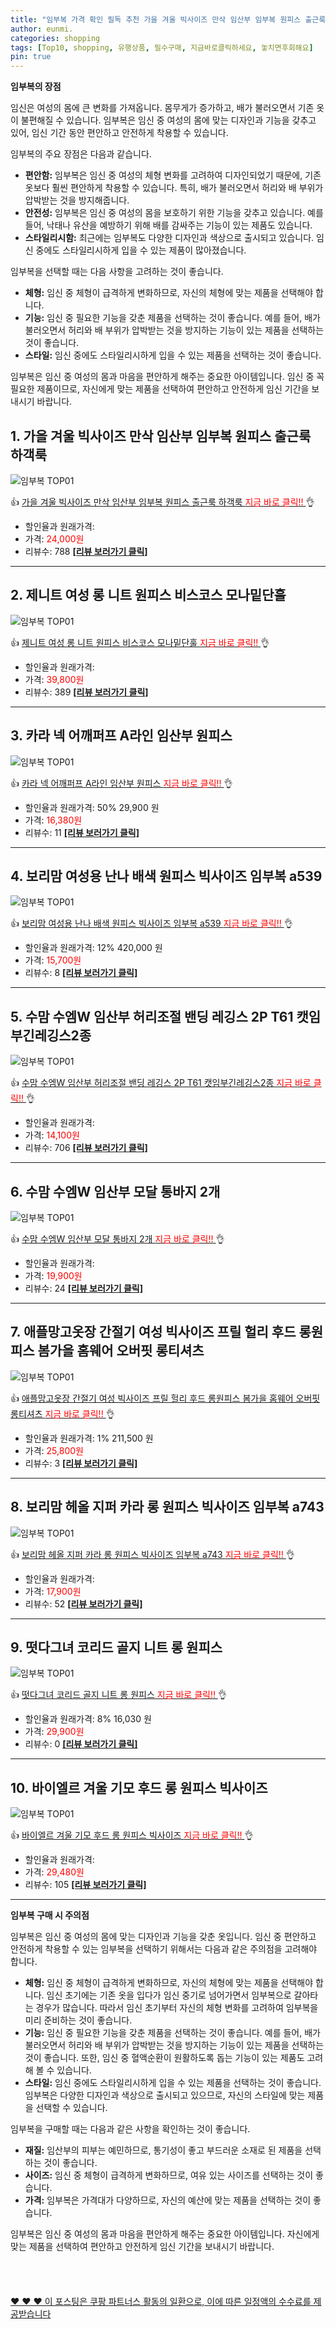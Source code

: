 ```yaml
---
title: "임부복 가격 확인 필독 추천 가을 겨울 빅사이즈 만삭 임산부 임부복 원피스 출근룩 하객룩 비교 장점 구매가이드"
author: eunmi.
categories: shopping
tags: [Top10, shopping, 유행상품, 필수구매, 지금바로클릭하세요, 놓치면후회해요]
pin: true
---
```

**임부복의 장점**

임신은 여성의 몸에 큰 변화를 가져옵니다. 몸무게가 증가하고, 배가 불러오면서 기존 옷이 불편해질 수 있습니다. 임부복은 임신 중 여성의 몸에 맞는 디자인과 기능을 갖추고 있어, 임신 기간 동안 편안하고 안전하게 착용할 수 있습니다.

임부복의 주요 장점은 다음과 같습니다.

* **편안함:** 임부복은 임신 중 여성의 체형 변화를 고려하여 디자인되었기 때문에, 기존 옷보다 훨씬 편안하게 착용할 수 있습니다. 특히, 배가 불러오면서 허리와 배 부위가 압박받는 것을 방지해줍니다.
* **안전성:** 임부복은 임신 중 여성의 몸을 보호하기 위한 기능을 갖추고 있습니다. 예를 들어, 낙태나 유산을 예방하기 위해 배를 감싸주는 기능이 있는 제품도 있습니다.
* **스타일리시함:** 최근에는 임부복도 다양한 디자인과 색상으로 출시되고 있습니다. 임신 중에도 스타일리시하게 입을 수 있는 제품이 많아졌습니다.

임부복을 선택할 때는 다음 사항을 고려하는 것이 좋습니다.

* **체형:** 임신 중 체형이 급격하게 변화하므로, 자신의 체형에 맞는 제품을 선택해야 합니다.
* **기능:** 임신 중 필요한 기능을 갖춘 제품을 선택하는 것이 좋습니다. 예를 들어, 배가 불러오면서 허리와 배 부위가 압박받는 것을 방지하는 기능이 있는 제품을 선택하는 것이 좋습니다.
* **스타일:** 임신 중에도 스타일리시하게 입을 수 있는 제품을 선택하는 것이 좋습니다.

임부복은 임신 중 여성의 몸과 마음을 편안하게 해주는 중요한 아이템입니다. 임신 중 꼭 필요한 제품이므로, 자신에게 맞는 제품을 선택하여 편안하고 안전하게 임신 기간을 보내시기 바랍니다.

   

## 1. 가을 겨울 빅사이즈 만삭 임산부 임부복 원피스 출근룩 하객룩

![임부복 TOP01](https://thumbnail7.coupangcdn.com/thumbnails/remote/230x230ex/image/vendor_inventory/816a/5e4029de11f0fdf1f9e8dce36d2163f56a3dc446432fb08b2290b2f84171.jpg)


👍 [가을 겨울 빅사이즈 만삭 임산부 임부복 원피스 출근룩 하객룩 <font color=red> 지금 바로 클릭!! </font> ](https://link.coupang.com/re/AFFSDP?lptag=AF3617701&subid=GithubCoopas&pageKey=7639713741&traceid=V0-153&itemId=20295586865&vendorItemId=87381712705) 👌 


- 할인율과 원래가격: 
- 가격: <span style='color:red'>24,000원</span>
- 리뷰수: 788  [**[리뷰 보러가기 클릭]**](https://link.coupang.com/re/AFFSDP?lptag=AF3617701&subid=GithubCoopas&pageKey=7639713741&traceid=V0-153&itemId=20295586865&vendorItemId=87381712705)

---


   

## 2. 제니트 여성 롱 니트 원피스 비스코스 모나밑단훌

![임부복 TOP01](https://thumbnail9.coupangcdn.com/thumbnails/remote/230x230ex/image/vendor_inventory/614e/8e9706a2c2aa2b9fa4d6e2789736b839076e668d7cb5c7db2d6d8c960dff.jpg)


👍 [제니트 여성 롱 니트 원피스 비스코스 모나밑단훌 <font color=red> 지금 바로 클릭!! </font> ](https://link.coupang.com/re/AFFSDP?lptag=AF3617701&subid=GithubCoopas&pageKey=5155418438&traceid=V0-153&itemId=7091282480&vendorItemId=79347170067) 👌 


- 할인율과 원래가격: 
- 가격: <span style='color:red'>39,800원</span>
- 리뷰수: 389  [**[리뷰 보러가기 클릭]**](https://link.coupang.com/re/AFFSDP?lptag=AF3617701&subid=GithubCoopas&pageKey=5155418438&traceid=V0-153&itemId=7091282480&vendorItemId=79347170067)

---


   

## 3. 카라 넥 어깨퍼프 A라인 임산부 원피스

![임부복 TOP01](https://thumbnail6.coupangcdn.com/thumbnails/remote/230x230ex/image/rs_quotation_api/pczfedza/0d00133b19574356a8ad05bac7e9b9b9.jpg)


👍 [카라 넥 어깨퍼프 A라인 임산부 원피스 <font color=red> 지금 바로 클릭!! </font> ](https://link.coupang.com/re/AFFSDP?lptag=AF3617701&subid=GithubCoopas&pageKey=6340362308&traceid=V0-153&itemId=13298510553&vendorItemId=80555787195) 👌 


- 할인율과 원래가격: 50%  29,900   원
- 가격: <span style='color:red'>16,380원</span>
- 리뷰수: 11  [**[리뷰 보러가기 클릭]**](https://link.coupang.com/re/AFFSDP?lptag=AF3617701&subid=GithubCoopas&pageKey=6340362308&traceid=V0-153&itemId=13298510553&vendorItemId=80555787195)

---


   

## 4. 보리맘 여성용 난나 배색 원피스 빅사이즈 임부복 a539

![임부복 TOP01](https://thumbnail6.coupangcdn.com/thumbnails/remote/230x230ex/image/rs_quotation_api/bt5oujns/b154b4e11eef479d91fb6cf0569655a3.jpg)


👍 [보리맘 여성용 난나 배색 원피스 빅사이즈 임부복 a539 <font color=red> 지금 바로 클릭!! </font> ](https://link.coupang.com/re/AFFSDP?lptag=AF3617701&subid=GithubCoopas&pageKey=6293573556&traceid=V0-153&itemId=12976962177&vendorItemId=80240915973) 👌 


- 할인율과 원래가격: 12%  420,000   원
- 가격: <span style='color:red'>15,700원</span>
- 리뷰수: 8  [**[리뷰 보러가기 클릭]**](https://link.coupang.com/re/AFFSDP?lptag=AF3617701&subid=GithubCoopas&pageKey=6293573556&traceid=V0-153&itemId=12976962177&vendorItemId=80240915973)

---


   

## 5. 수맘 수엠W 임산부 허리조절 밴딩 레깅스 2P T61 캣임부긴레깅스2종

![임부복 TOP01](https://thumbnail7.coupangcdn.com/thumbnails/remote/230x230ex/image/vendor_inventory/48b1/c60f5041fbc384fa587b002ee29137119aaf7134e7b0a0ae77775a1466e2.jpg)


👍 [수맘 수엠W 임산부 허리조절 밴딩 레깅스 2P T61 캣임부긴레깅스2종 <font color=red> 지금 바로 클릭!! </font> ](https://link.coupang.com/re/AFFSDP?lptag=AF3617701&subid=GithubCoopas&pageKey=6740530624&traceid=V0-153&itemId=15734278751&vendorItemId=82902815052) 👌 


- 할인율과 원래가격: 
- 가격: <span style='color:red'>14,100원</span>
- 리뷰수: 706  [**[리뷰 보러가기 클릭]**](https://link.coupang.com/re/AFFSDP?lptag=AF3617701&subid=GithubCoopas&pageKey=6740530624&traceid=V0-153&itemId=15734278751&vendorItemId=82902815052)

---


   

## 6. 수맘 수엠W 임산부 모달 통바지 2개

![임부복 TOP01](https://thumbnail6.coupangcdn.com/thumbnails/remote/230x230ex/image/vendor_inventory/7cc5/045b94b100d5e3c31007b8adf8edf3dbafa2989f195588d86d8e5e80f72c.jpg)


👍 [수맘 수엠W 임산부 모달 통바지 2개 <font color=red> 지금 바로 클릭!! </font> ](https://link.coupang.com/re/AFFSDP?lptag=AF3617701&subid=GithubCoopas&pageKey=6570863948&traceid=V0-153&itemId=14748954510&vendorItemId=81989340082) 👌 


- 할인율과 원래가격: 
- 가격: <span style='color:red'>19,900원</span>
- 리뷰수: 24  [**[리뷰 보러가기 클릭]**](https://link.coupang.com/re/AFFSDP?lptag=AF3617701&subid=GithubCoopas&pageKey=6570863948&traceid=V0-153&itemId=14748954510&vendorItemId=81989340082)

---


   

## 7. 애플망고옷장 간절기 여성 빅사이즈 프릴 헐리 후드 롱원피스 봄가을 홈웨어 오버핏 롱티셔츠

![임부복 TOP01](https://thumbnail9.coupangcdn.com/thumbnails/remote/230x230ex/image/vendor_inventory/e444/4c0c1d23212308a7e260abb673033ac7619809c11c626d939ed92382e49f.jpg)


👍 [애플망고옷장 간절기 여성 빅사이즈 프릴 헐리 후드 롱원피스 봄가을 홈웨어 오버핏 롱티셔츠 <font color=red> 지금 바로 클릭!! </font> ](https://link.coupang.com/re/AFFSDP?lptag=AF3617701&subid=GithubCoopas&pageKey=6339989313&traceid=V0-153&itemId=13296427044&vendorItemId=80566584201) 👌 


- 할인율과 원래가격: 1%  211,500   원
- 가격: <span style='color:red'>25,800원</span>
- 리뷰수: 3  [**[리뷰 보러가기 클릭]**](https://link.coupang.com/re/AFFSDP?lptag=AF3617701&subid=GithubCoopas&pageKey=6339989313&traceid=V0-153&itemId=13296427044&vendorItemId=80566584201)

---


   

## 8. 보리맘 헤올 지퍼 카라 롱 원피스 빅사이즈 임부복 a743

![임부복 TOP01](https://thumbnail9.coupangcdn.com/thumbnails/remote/230x230ex/image/rs_quotation_api/30l4fsmg/599d6051f8f74f56851a7b8e0c8b6106.jpg)


👍 [보리맘 헤올 지퍼 카라 롱 원피스 빅사이즈 임부복 a743 <font color=red> 지금 바로 클릭!! </font> ](https://link.coupang.com/re/AFFSDP?lptag=AF3617701&subid=GithubCoopas&pageKey=7119492694&traceid=V0-153&itemId=17822152364&vendorItemId=84986038895) 👌 


- 할인율과 원래가격: 
- 가격: <span style='color:red'>17,900원</span>
- 리뷰수: 52  [**[리뷰 보러가기 클릭]**](https://link.coupang.com/re/AFFSDP?lptag=AF3617701&subid=GithubCoopas&pageKey=7119492694&traceid=V0-153&itemId=17822152364&vendorItemId=84986038895)

---


   

## 9. 떳다그녀 코리드 골지 니트 롱 원피스

![임부복 TOP01](https://thumbnail7.coupangcdn.com/thumbnails/remote/230x230ex/image/vendor_inventory/41ee/92beeb4eb4f80556aa3abdf99b0cf7b1da6f1e1e58b81507996418459c3e.jpg)


👍 [떳다그녀 코리드 골지 니트 롱 원피스 <font color=red> 지금 바로 클릭!! </font> ](https://link.coupang.com/re/AFFSDP?lptag=AF3617701&subid=GithubCoopas&pageKey=6299730602&traceid=V0-153&itemId=13019814831&vendorItemId=86044937894) 👌 


- 할인율과 원래가격: 8%  16,030   원
- 가격: <span style='color:red'>29,900원</span>
- 리뷰수: 0  [**[리뷰 보러가기 클릭]**](https://link.coupang.com/re/AFFSDP?lptag=AF3617701&subid=GithubCoopas&pageKey=6299730602&traceid=V0-153&itemId=13019814831&vendorItemId=86044937894)

---


   

## 10. 바이엘르 겨울 기모 후드 롱 원피스 빅사이즈

![임부복 TOP01](https://thumbnail9.coupangcdn.com/thumbnails/remote/230x230ex/image/vendor_inventory/bd15/3ae347ef76a5de6dcceb53e276090c1fea0f1243fa84c297e34abefa488b.jpg)


👍 [바이엘르 겨울 기모 후드 롱 원피스 빅사이즈 <font color=red> 지금 바로 클릭!! </font> ](https://link.coupang.com/re/AFFSDP?lptag=AF3617701&subid=GithubCoopas&pageKey=6924218095&traceid=V0-153&itemId=16732778157&vendorItemId=83914794431) 👌 


- 할인율과 원래가격: 
- 가격: <span style='color:red'>29,480원</span>
- 리뷰수: 105  [**[리뷰 보러가기 클릭]**](https://link.coupang.com/re/AFFSDP?lptag=AF3617701&subid=GithubCoopas&pageKey=6924218095&traceid=V0-153&itemId=16732778157&vendorItemId=83914794431)

---
**임부복 구매 시 주의점**

임부복은 임신 중 여성의 몸에 맞는 디자인과 기능을 갖춘 옷입니다. 임신 중 편안하고 안전하게 착용할 수 있는 임부복을 선택하기 위해서는 다음과 같은 주의점을 고려해야 합니다.

* **체형:** 임신 중 체형이 급격하게 변화하므로, 자신의 체형에 맞는 제품을 선택해야 합니다. 임신 초기에는 기존 옷을 입다가 임신 중기로 넘어가면서 임부복으로 갈아타는 경우가 많습니다. 따라서 임신 초기부터 자신의 체형 변화를 고려하여 임부복을 미리 준비하는 것이 좋습니다.
* **기능:** 임신 중 필요한 기능을 갖춘 제품을 선택하는 것이 좋습니다. 예를 들어, 배가 불러오면서 허리와 배 부위가 압박받는 것을 방지하는 기능이 있는 제품을 선택하는 것이 좋습니다. 또한, 임신 중 혈액순환이 원활하도록 돕는 기능이 있는 제품도 고려해 볼 수 있습니다.
* **스타일:** 임신 중에도 스타일리시하게 입을 수 있는 제품을 선택하는 것이 좋습니다. 임부복은 다양한 디자인과 색상으로 출시되고 있으므로, 자신의 스타일에 맞는 제품을 선택할 수 있습니다.

임부복을 구매할 때는 다음과 같은 사항을 확인하는 것이 좋습니다.

* **재질:** 임산부의 피부는 예민하므로, 통기성이 좋고 부드러운 소재로 된 제품을 선택하는 것이 좋습니다.
* **사이즈:** 임신 중 체형이 급격하게 변화하므로, 여유 있는 사이즈를 선택하는 것이 좋습니다.
* **가격:** 임부복은 가격대가 다양하므로, 자신의 예산에 맞는 제품을 선택하는 것이 좋습니다.

임부복은 임신 중 여성의 몸과 마음을 편안하게 해주는 중요한 아이템입니다. 자신에게 맞는 제품을 선택하여 편안하고 안전하게 임신 기간을 보내시기 바랍니다.<br><br><br><br><br> [ ❤ ❤ ❤ 이 포스팅은 쿠팡 파트너스 활동의 일환으로, 이에 따른 일정액의 수수료를 제공받습니다](https://link.coupang.com/a/bcEFyh)